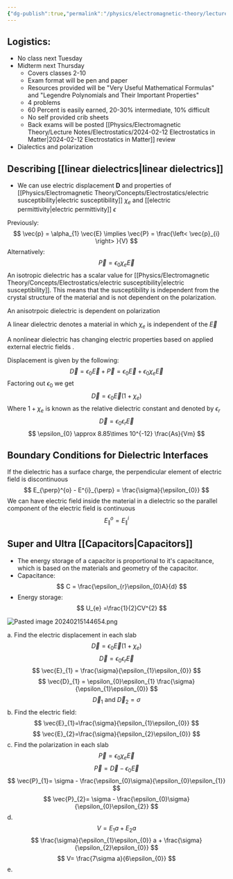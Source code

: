 ```yaml
---
{"dg-publish":true,"permalink":"/physics/electromagnetic-theory/lecture-notes/electrostatics/2024-02-15-electrostatics-in-matter-cont/"}
---
```


## Logistics: 
- No class next Tuesday
- Midterm next Thursday
	- Covers classes 2-10
	- Exam format will be pen and paper
	- Resources provided will be "Very Useful Mathematical Formulas" and "Legendre Polynomials and Their Important Properties"
	- 4 problems
	- 60 Percent is easily earned, 20-30% intermediate, 10% difficult
	- No self provided crib sheets
	- Back exams will be posted
[[Physics/Electromagnetic Theory/Lecture Notes/Electrostatics/2024-02-12 Electrostatics in Matter\|2024-02-12 Electrostatics in Matter]] review
- Dialectics and polarization

## Describing [[linear dielectrics\|linear dielectrics]]
- We can use electric displacement $\mathbf{D}$ and properties of [[Physics/Electromagnetic Theory/Concepts/Electrostatics/electric susceptibility\|electric susceptibility]] $\chi_{e}$ and [[electric permittivity\|electric permittivity]] $\epsilon$

Previously: 
$$
\vec{p} = \alpha_{1} \vec{E} \implies \vec{P} = \frac{\left< \vec{p}_{i} \right> }{V}
$$
Alternatively:
$$
\vec{P} = \epsilon_{0}\chi_{e}\vec{E}
$$
An isotropic dielectric has a scalar value for [[Physics/Electromagnetic Theory/Concepts/Electrostatics/electric susceptibility\|electric susceptibility]]. This means that the susceptibility is independent from the crystal structure of the material and is not dependent on the polarization. 

An anisotrpoic dielectric is dependent on polarization

A linear dielectric denotes a material in which $\chi_{e}$ is independent of the $\vec{E}$ 

A nonlinear dielectric has changing electric properties based on applied external electric fields .

Displacement is given by the following:
$$
\vec{D} = \epsilon_{0}\vec{E} + \vec{P} = \epsilon_{0}\vec{E} + \epsilon_{0}\chi_{e}\vec{E}
$$
Factoring out $\epsilon_{0}$ we get 
$$
\vec{D} = \epsilon_{0}\vec{E}(1+\chi_{e})
$$
Where $1+\chi_{e}$ is known as the relative dielectric constant and denoted by $\epsilon _r$
$$
\vec{D} = \epsilon_{0}\epsilon_{r}\vec{E}
$$
$$
\epsilon_{0} \approx 8.85\times 10^{-12} \frac{As}{Vm}
$$
## Boundary Conditions for Dielectric Interfaces

If the dielectric has a surface charge, the perpendicular element of electric field is discontinuous
$$
E_{\perp}^{o} - E^{i}_{\perp} = \frac{\sigma}{\epsilon_{0}}
$$
We can have electric field inside the material in a dielectric so the parallel component of the electric field is continuous
$$
E_{\parallel}^{o}=E_{\parallel}^{i}
$$
## Super and Ultra [[Capacitors\|Capacitors]]
- The energy storage of a capacitor is proportional to it's capacitance, which is based on the materials and geometry of the capacitor. 
- Capacitance:
$$
C = \frac{\epsilon_{r}\epsilon_{0}A}{d}
$$
- Energy storage: 
$$
U_{e} =\frac{1}{2}CV^{2}
$$

![Pasted image 20240215144654.png](/img/user/Attachments/Pasted%20image%2020240215144654.png)

a. Find the electric displacement in each slab
$$
\vec{D} = \epsilon_{0}\vec{E}(1+\chi_{e})
$$
$$
\vec{D} = \epsilon_{0}\epsilon_{r}\vec{E}
$$
$$
\vec{E}_{1} = \frac{\sigma}{\epsilon_{1}\epsilon_{0}}
$$
$$
\vec{D}_{1} = \epsilon_{0}\epsilon_{1} \frac{\sigma}{\epsilon_{1}\epsilon_{0}}
$$
$$
\vec{D}_{1} \text{ and } \vec{D}_{2}=\sigma
$$
b. Find the electric field: 
$$
\vec{E}_{1}=\frac{\sigma}{\epsilon_{1}\epsilon_{0}}
$$
$$
\vec{E}_{2}=\frac{\sigma}{\epsilon_{2}\epsilon_{0}}
$$
c. Find the polarization in each slab
 $$
\vec{P} = \epsilon_{0}\chi_{e}\vec{E}
$$
$$
\vec{P} = \vec{D}-\epsilon_{0}\vec{E}
$$
$$
\vec{P}_{1}= \sigma - \frac{\epsilon_{0}\sigma}{\epsilon_{0}\epsilon_{1}}
$$
$$
\vec{P}_{2}= \sigma - \frac{\epsilon_{0}\sigma}{\epsilon_{0}\epsilon_{2}}
$$
d. 
$$
V = E_{1}a + E_{2}a
$$
$$
\frac{\sigma}{\epsilon_{1}\epsilon_{0}} a + \frac{\sigma}{\epsilon_{2}\epsilon_{0}}
$$
$$
V=
\frac{7\sigma a}{6\epsilon_{0}}
$$
e. 

